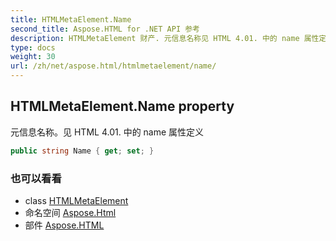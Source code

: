 ```yaml
---
title: HTMLMetaElement.Name
second_title: Aspose.HTML for .NET API 参考
description: HTMLMetaElement 财产. 元信息名称见 HTML 4.01. 中的 name 属性定义
type: docs
weight: 30
url: /zh/net/aspose.html/htmlmetaelement/name/
---
```

## HTMLMetaElement.Name property

元信息名称。见 HTML 4.01. 中的 name 属性定义

```csharp
public string Name { get; set; }
```

### 也可以看看

* class [HTMLMetaElement](../)
* 命名空间 [Aspose.Html](../../htmlmetaelement/)
* 部件 [Aspose.HTML](../../../)


